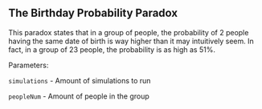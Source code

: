 ## The Birthday Probability Paradox
This paradox states that in a group of people, the probability of 2 people having the same date of birth is way higher than it may intuitively seem. In fact, in a group of 23 people, the probability is as high as 51%.

Parameters:

`simulations` - Amount of simulations to run

`peopleNum` - Amount of people in the group